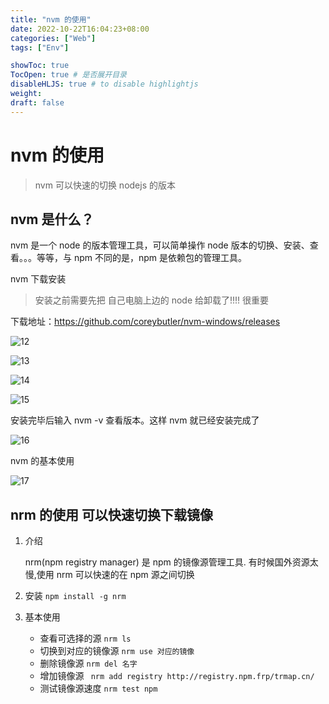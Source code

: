 ```yaml
---
title: "nvm 的使用"
date: 2022-10-22T16:04:23+08:00
categories: ["Web"]
tags: ["Env"]

showToc: true
TocOpen: true # 是否展开目录
disableHLJS: true # to disable highlightjs
weight:
draft: false
---
```



# **nvm 的使用**

> nvm 可以快速的切换 nodejs 的版本



## **nvm 是什么？**


nvm 是一个 node 的版本管理工具，可以简单操作 node 版本的切换、安装、查看。。。等等，与 npm 不同的是，npm 是依赖包的管理工具。

nvm 下载安装

> 安装之前需要先把 自己电脑上边的 node 给卸载了!!!! 很重要

下载地址：https://github.com/coreybutler/nvm-windows/releases

![12](https://qiniu.waite.wang/202310102243192.png)

![13](https://qiniu.waite.wang/202310102243173.png)

![14](https://qiniu.waite.wang/202310102243043.png)

![15](https://qiniu.waite.wang/202310102244204.png)



安装完毕后输入 nvm -v 查看版本。这样 nvm 就已经安装完成了

![16](https://qiniu.waite.wang/202310102244464.png)

nvm 的基本使用

![17](https://qiniu.waite.wang/202310102244433.png)

##  **nrm 的使用 可以快速切换下载镜像**



1. 介绍

     nrm(npm registry manager) 是 npm 的镜像源管理工具. 有时候国外资源太慢,使用 nrm 可以快速的在 npm 源之间切换

2. 安装 `npm install -g nrm`

3. 基本使用
   - 查看可选择的源  `nrm ls`
   - 切换到对应的镜像源 `nrm use 对应的镜像`
   - 删除镜像源 `nrm del 名字`
   - 增加镜像源 ` nrm add registry http://registry.npm.frp/trmap.cn/`
   - 测试镜像源速度  `nrm test npm`

